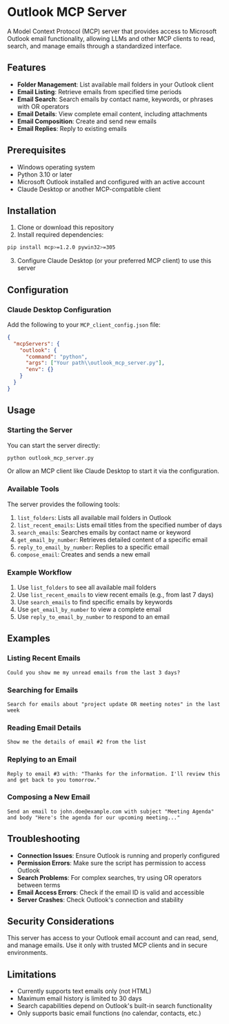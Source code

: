 # Outlook MCP Server

A Model Context Protocol (MCP) server that provides access to Microsoft Outlook email functionality, allowing LLMs and other MCP clients to read, search, and manage emails through a standardized interface.

## Features

- **Folder Management**: List available mail folders in your Outlook client
- **Email Listing**: Retrieve emails from specified time periods
- **Email Search**: Search emails by contact name, keywords, or phrases with OR operators
- **Email Details**: View complete email content, including attachments
- **Email Composition**: Create and send new emails
- **Email Replies**: Reply to existing emails

## Prerequisites

- Windows operating system
- Python 3.10 or later
- Microsoft Outlook installed and configured with an active account
- Claude Desktop or another MCP-compatible client

## Installation

1. Clone or download this repository
2. Install required dependencies:

```bash
pip install mcp>=1.2.0 pywin32>=305
```

3. Configure Claude Desktop (or your preferred MCP client) to use this server

## Configuration

### Claude Desktop Configuration

Add the following to your `MCP_client_config.json` file:

```json
{
  "mcpServers": {
    "outlook": {
      "command": "python",
      "args": ["Your path\\outlook_mcp_server.py"],
      "env": {}
    }
  }
}
```


## Usage

### Starting the Server

You can start the server directly:

```bash
python outlook_mcp_server.py
```

Or allow an MCP client like Claude Desktop to start it via the configuration.

### Available Tools

The server provides the following tools:

1. `list_folders`: Lists all available mail folders in Outlook
2. `list_recent_emails`: Lists email titles from the specified number of days
3. `search_emails`: Searches emails by contact name or keyword
4. `get_email_by_number`: Retrieves detailed content of a specific email
5. `reply_to_email_by_number`: Replies to a specific email
6. `compose_email`: Creates and sends a new email

### Example Workflow

1. Use `list_folders` to see all available mail folders
2. Use `list_recent_emails` to view recent emails (e.g., from last 7 days)
3. Use `search_emails` to find specific emails by keywords
4. Use `get_email_by_number` to view a complete email
5. Use `reply_to_email_by_number` to respond to an email

## Examples

### Listing Recent Emails
```
Could you show me my unread emails from the last 3 days?
```

### Searching for Emails
```
Search for emails about "project update OR meeting notes" in the last week
```

### Reading Email Details
```
Show me the details of email #2 from the list
```

### Replying to an Email
```
Reply to email #3 with: "Thanks for the information. I'll review this and get back to you tomorrow."
```

### Composing a New Email
```
Send an email to john.doe@example.com with subject "Meeting Agenda" and body "Here's the agenda for our upcoming meeting..."
```

## Troubleshooting

- **Connection Issues**: Ensure Outlook is running and properly configured
- **Permission Errors**: Make sure the script has permission to access Outlook
- **Search Problems**: For complex searches, try using OR operators between terms
- **Email Access Errors**: Check if the email ID is valid and accessible
- **Server Crashes**: Check Outlook's connection and stability

## Security Considerations

This server has access to your Outlook email account and can read, send, and manage emails. Use it only with trusted MCP clients and in secure environments.

## Limitations

- Currently supports text emails only (not HTML)
- Maximum email history is limited to 30 days
- Search capabilities depend on Outlook's built-in search functionality
- Only supports basic email functions (no calendar, contacts, etc.)
